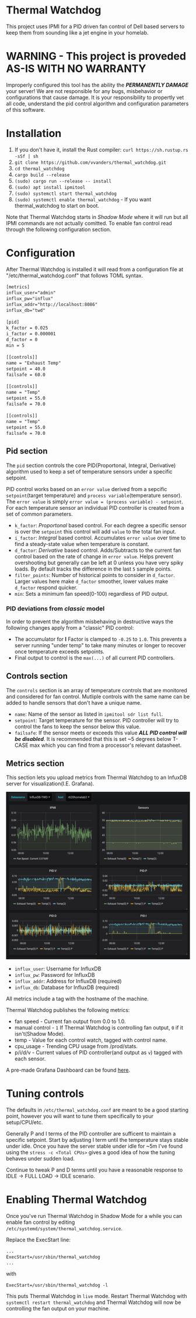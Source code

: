# Thermal Watchdog
This project uses IPMI for a PID driven fan control of Dell based servers to keep them from sounding like a jet engine in your homelab.

# WARNING - This project is proveded AS-IS WITH NO WARRANTY
Improperly configured this tool has the ability the **_PERMANENTLY DAMAGE_** your server! We are not responsible for any bugs, misbehavior or configurations that cause damage. It is your responsibility to propertly vet all code, understand the pid control algorithm and configuration parameters of this software.

# Installation
1. If you don't have it, install the Rust compiler: ```curl https://sh.rustup.rs -sSf | sh```
2. ```git clone https://github.com/vvanders/thermal_watchdog.git```
3. ```cd thermal_watchdog```
4. ```cargo build --release```
5. ```(sudo) cargo run --release -- install```
6. ```(sudo) apt install ipmitool```
7. ```(sudo) systemctl start thermal_watchdog```
8. ```(sudo) systemctl enable thermal_watchdog``` - If you want thermal_watchdog to start on boot.

Note that Thermal Watchdog starts in *Shadow Mode* where it will run but all IPMI commands are not actually comitted. To enable fan control read through the following configuration section.

# Configuration
After Thermal Watchdog is installed it will read from a configuration file at "/etc/thermal_watchdog.conf" that follows TOML syntax.

```
[metrics]
influx_user="admin"
influx_pw="influx"
influx_addr="http://localhost:8086"
influx_db="twd"

[pid]
k_factor = 0.025
i_factor = 0.000001
d_factor = 0
min = 5

[[controls]]
name = "Exhaust Temp"
setpoint = 40.0
failsafe = 60.0

[[controls]]
name = "Temp"
setpoint = 55.0
failsafe = 70.0

[[controls]]
name = "Temp"
setpoint = 55.0
failsafe = 70.0
```

## Pid section
The ```pid``` section controls the core PID(Proportonal, Integral, Derivative) algorithm used to keep a set of temperature sensors under a specific setpoint.

PID control works based on an ```error value``` derived from a sepcific ```setpoint```(target temperature) and ```process variable```(temperature sensor). The ```error value``` is simply ```error value = (process variable) - setpoint```. For each temperature sensor an individual PID controller is created from a set of common parameters.

* ```k_factor```: *Proportonal* based control. For each degree a specific sensor is over the ```setpoint``` this control will add ```value``` to the total fan input.
* ```i_factor```: *Integral* based control. Accumulates ```error value``` over time to find a steady-state value when temperature is constant.
* ```d_factor```: *Derivative* based control. Adds/Subtracts to the current fan control based on the rate of change in ```error value```. Helps prevent overshooting but generally can be left at 0 unless you have very spiky loads. By default tracks the difference in the last ```5``` sample points.
* ```filter_points```: Number of historical points to consider in ```d_factor```. Larger values here make ```d_factor``` smoother, lower values make ```d_factor``` respond quicker.
* ```min```: Sets a minimum fan speed(0-100) regardless of PID output.

### PID deviations from *classic* model

In order to prevent the algorithm misbehaving in destructive ways the following changes apply from a "classic" PID control:
* The accumulator for **I** Factor is clamped to ```-0.25``` to ```1.0```. This prevents a server running "under temp" to take many minutes or longer to recover once temperature exceeds setpoints.
* Final output to control is the ```max(...)``` of all current PID controllers.

## Controls section
The ```controls``` section is an array of temperature controls that are monitored and considered for fan control. Mutliple controls with the same name can be added to handle sensors that don't have a unique name.

* ```name```: Name of the sensor as listed in ```ipmitool sdr list full```.
* ```setpoint```: Target temperature for the sensor. PID controller will try to control the fans to keep the sensor below this value.
* ```failsafe```: If the sensor meets or exceeds this value **_ALL PID control will be disabled_**. It is recommended that this is set ~5 degrees below T-CASE max which you can find from a processor's relevant datasheet.

## Metrics section
This section lets you upload metrics from Thermal Watchdog to an InfuxDB server for visualization(I.E. Grafana).

![](graph.png)

* ```influx_user```: Username for InfluxDB
* ```influx_pw```: Password for InfluxDB
* ```influx_addr```: Address for InfluxDB (required)
* ```influx_db```: Database for InfluxDB (required)

All metrics include a tag with the hostname of the machine.

Thermal Watchdog publishes the following metrics:
* fan speed - Current fan output from 0.0 to 1.0.
* manual control - ```1``` If Thermal Watchdog is controlling fan output, ```0``` if it isn't(Shadow Mode).
* temp - Value for each control watch, tagged with control name.
* cpu_usage - Trending CPU usage from /prod/stats.
* p/i/d/v - Current values of PID controller(and output as ```v```) tagged with each sensor.

A pre-made Grafana Dashboard can be found [here](dashboard.json).

# Tuning controls
The defaults in ```/etc/thermal_watchdog.conf``` are meant to be a good starting point, however you will want to tune them specifically to your setup/CPU/etc.

Generally P and I terms of the PID controller are sufficent to maintain a specific setpoint. Start by adjusting I term until the temperature stays stable under idle. Once you have the server stable under idle for ~5m I've found using the ```stress -c <Total CPUs>``` gives a good idea of how the tuning behaves under sudden load.

Continue to tweak P and D terms until you have a reasonable response to IDLE -> FULL LOAD -> IDLE scenario.

# Enabling Thermal Watchdog
Once you've run Thermal Watchdog in Shadow Mode for a while you can enable fan control by editing ```/etc/systemd/system/thermal_watchdog.service```.

Replace the ExecStart line:
```
...
ExecStart=/usr/sbin/thermal_watchdog
...
```
with
```
ExecStart=/usr/sbin/thermal_watchdog -l
```

This puts Thermal Watchdog in ```live``` mode. Restart Thermal Watchdog with ```systemctl restart thermal_watchdog``` and Thermal Watchdog will now be controlling the fan output on your machine.
